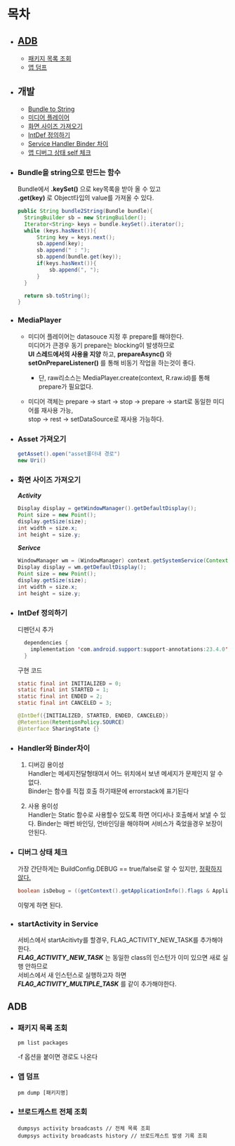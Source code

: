 # 목차
* ## [ADB](#category-adb)
    * [패키지 목록 조회](#패키지-목록-조회)
    * [앱 덤프](#앱-덤프)
* ## 개발
    * [Bundle to String](#bundle을-string으로-만드는-함수)
    * [미디어 플레이어](#mediaplayer)
    * [화면 사이즈 가져오기](#화면-사이즈-가져오기)
    * [IntDef 정의하기](#intdef-정의하기)
    * [Service Handler Binder 차이](#handler와-binder차이)
    * [앱 디버그 상태 self 체크](#디버그-상태-체크)

* ### Bundle을 string으로 만드는 함수
  Bundle에서 **.keySet()** 으로 key목록을 받아 올 수 있고  
  **.get(key)** 로 Object타입의 value를 가져올 수 있다.
  ```java
  public String bundle2String(Bundle bundle){
    StringBuilder sb = new StringBuilder();
    Iterator<String> keys = bundle.keySet().iterator();
    while (keys.hasNext()){
        String key = keys.next();
        sb.append(key);
        sb.append(" : ");
        sb.append(bundle.get(key));
        if(keys.hasNext()){
            sb.append(", ");
        }
    }

    return sb.toString();
  }
  ```

* ### MediaPlayer

  * 미디어 플레이어는 datasouce 지정 후 prepare를 해야한다.   
  미디어가 큰경우 동기 prepare는 blocking이 발생하므로  
  **UI 스레드에서의 사용을 지양** 하고, **prepareAsync()** 와 **setOnPrepareListener()** 를 통해 비동기 작업을 하는것이 좋다.
    * 단, raw리소스는 MediaPlayer.create(context, R.raw.id)를 통해 prepare가 필요없다.

  * 미디어 객체는 prepare -> start -> stop -> prepare -> start로 동일한 미디어를 재사용 가능,  
  stop -> rest -> setDataSource로 재사용 가능하다.


* ### Asset 가져오기
  ```java
  getAsset().open("asset폴더내 경로")
  new Uri()
  ```

* ### 화면 사이즈 가져오기  
   ___Activity___
  ```java
  Display display = getWindowManager().getDefaultDisplay();  
  Point size = new Point();  
  display.getSize(size);  
  int width = size.x;  
  int height = size.y;  
  ```
  ___Serivce___

  ```java    
  WindowManager wm = (WindowManager) context.getSystemService(Context.WINDOW_SERVICE);
  Display display = wm.getDefaultDisplay();  
  Point size = new Point();
  display.getSize(size);
  int width = size.x;
  int height = size.y;
  ```

* ### IntDef 정의하기
        
    디펜던시 추가
  ```java
    dependencies {  
      implementation 'com.android.support:support-annotations:23.4.0'  
    }
  ```

  구현 코드

  ```java
  static final int INITIALIZED = 0;  
  static final int STARTED = 1;  
  static final int ENDED = 2;  
  static final int CANCELED = 3;  

  @IntDef({INITIALIZED, STARTED, ENDED, CANCELED})  
  @Retention(RetentionPolicy.SOURCE)  
  @interface SharingState {}  
  ```
  
  
* ### Handler와 Binder차이
    1. 디버깅 용이성  
        Handler는 메세지전달형태여서 어느 위치에서 보낸 메세지가 문제인지 알 수 없다.  
        Binder는 함수를 직접 호출 하기때문에 errorstack에 표기된다

    2. 사용 용이성  
        Handler는 Static 함수로 사용할수 있도록 하면 어디서나 호출해서 보낼 수 있다.
        Binder는 매번 바인딩, 언바인딩을 해야하며 서비스가 죽었을경우 보장이 안된다.

* ### 디버그 상태 체크  
    가장 간단하게는 BuildConfig.DEBUG == true/false로 알 수 있지만, [정확하지 않다.](https://medium.com/@elye.project/checking-debug-build-the-right-way-d12da1098120)
    ```java
    boolean isDebug = ((getContext().getApplicationInfo().flags & ApplicationInfo.FLAG_DEBUGGABLE) != 0);
    ```
    이렇게 하면 된다.

* ### startActivity in Service

    서비스에서 startAcitivty를 할경우, FLAG_ACTIVITY_NEW_TASK를 추가해야한다.  
    ***FLAG_ACTIVITY_NEW_TASK*** 는 동일한 class의 인스턴가 이미 있으면 새로 실행 안하므로  
    서비스에서 새 인스턴스로 실행하고자 하면 ***FLAG_ACTIVITY_MULTIPLE_TASK*** 를 같이 추가해야한다.

## <a id="category-adb"/> ADB 
* ### 패키지 목록 조회

      pm list packages

    -f 옵션을 붙이면 경로도 나온다

* ### 앱 덤프

      pm dump [패키지명]

* ### 브로드캐스트 전체 조회

      dumpsys activity broadcasts // 전체 목록 조회
      dumpsys activity broadcasts history // 브로드캐스트 발생 기록 조회